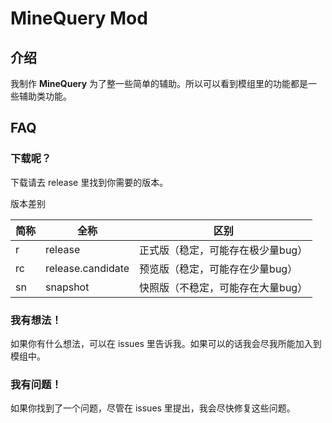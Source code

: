 # MineQuery Mod

## 介绍

我制作 __MineQuery__ 为了整一些简单的辅助。所以可以看到模组里的功能都是一些辅助类功能。

## FAQ

### 下载呢？

下载请去 release 里找到你需要的版本。

版本差别

| 简称 | 全称 | 区别 |
| --- | --- | --- |
| r | release | 正式版（稳定，可能存在极少量bug） |
| rc | release.candidate | 预览版（稳定，可能存在少量bug） |
| sn | snapshot | 快照版（不稳定，可能存在大量bug） |

### 我有想法！

如果你有什么想法，可以在 issues 里告诉我。如果可以的话我会尽我所能加入到模组中。

### 我有问题！

如果你找到了一个问题，尽管在 issues 里提出，我会尽快修复这些问题。

